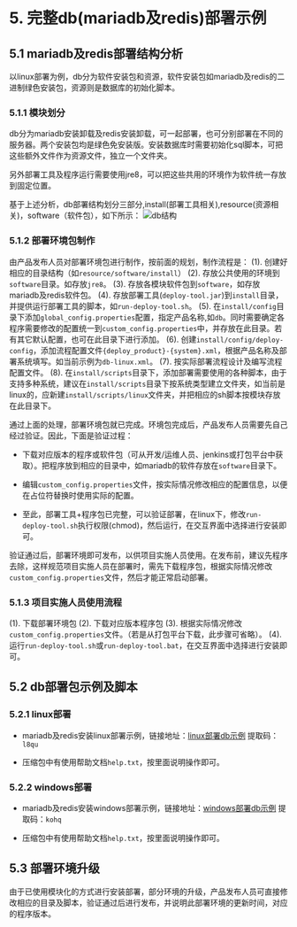 # 5. 完整db(mariadb及redis)部署示例
## 5.1 mariadb及redis部署结构分析
以linux部署为例，db分为软件安装包和资源，软件安装包如mariadb及redis的二进制绿色安装包，资源则是数据库的初始化脚本。

### 5.1.1 模块划分
db分为mariadb安装卸载及redis安装卸载，可一起部署，也可分别部署在不同的服务器。两个安装包均是绿色免安装版。安装数据库时需要初始化sql脚本，可把这些额外文件作为资源文件，独立一个文件夹。

另外部署工具及程序运行需要使用jre8，可以把这些共用的环境作为软件统一存放到固定位置。

基于上述分析，db部署结构划分三部分,install(部署工具相关),resource(资源相关)，software（软件包），如下所示：
![db结构][22]

### 5.1.2 部署环境包制作
由产品发布人员对部署环境包进行制作，按前面的规划，制作流程是：
(1). 创建好相应的目录结构（如`resource/software/install`）
(2). 存放公共使用的环境到`software`目录。如存放`jre8`。
(3). 存放各模块软件包到`software`，如存放mariadb及redis软件包。
(4). 存放部署工具(`deploy-tool.jar`)到`install`目录，并提供运行部署工具的脚本，如`run-deploy-tool.sh`。
(5). 在`install/config`目录下添加`global_config.properties`配置，指定产品名称,如`db`。同时需要确定各程序需要修改的配置统一到`custom_config.properties`中，并存放在此目录。若有其它默认配置，也可在此目录下进行添加。
(6). 创建`install/config/deploy-config`，添加流程配置文件`{deploy_product}-{system}.xml`，根据产品名称及部署系统填写。如当前示例为`db-linux.xml`。
(7). 按实际部署流程设计及编写流程配置文件。
(8). 在`install/scripts`目录下，添加部署需要使用的各种脚本，由于支持多种系统，建议在`install/scripts`目录下按系统类型建立文件夹，如当前是linux的，应新建`install/scripts/linux`文件夹，并把相应的sh脚本按模块存放在此目录下。

通过上面的处理，部署环境包就已完成。环境包完成后，产品发布人员需要先自己经过验证。因此，下面是验证过程：

- 下载对应版本的程序或软件包（可从开发/运维人员、jenkins或打包平台中获取）。把程序放到相应的目录中，如mariadb的软件存放在`software`目录下。

- 编辑`custom_config.properties`文件，按实际情况修改相应的配置信息，以便在占位符替换时使用实际的配置。

- 至此，部署工具+程序包已完整，可以验证部署，在linux下，修改`run-deploy-tool.sh`执行权限(chmod)，然后运行，在交互界面中选择进行安装即可。

验证通过后，部署环境即可发布，以供项目实施人员使用。在发布前，建议先程序去除，这样规范项目实施人员在部署时，需先下载程序包，根据实际情况修改`custom_config.properties`文件，然后才能正常启动部署。

### 5.1.3 项目实施人员使用流程
(1). 下载部署环境包
(2). 下载对应版本程序包
(3). 根据实际情况修改`custom_config.properties`文件。（若是从打包平台下载，此步骤可省略）。
(4). 运行`run-deploy-tool.sh`或`run-deploy-tool.bat`，在交互界面中选择进行安装即可。

## 5.2 db部署包示例及脚本

### 5.2.1 linux部署

- mariadb及redis安装linux部署示例，链接地址：[linux部署db示例][23]
 提取码：`l8qu`
 
- 压缩包中有使用帮助文档`help.txt`，按里面说明操作即可。
 
### 5.2.2 windows部署

- mariadb及redis安装windows部署示例，链接地址：[windows部署db示例][24]
 提取码：`kohq`
 
- 压缩包中有使用帮助文档`help.txt`，按里面说明操作即可。

## 5.3 部署环境升级
由于已使用模块化的方式进行安装部署，部分环境的升级，产品发布人员可直接修改相应的目录及脚本，验证通过后进行发布，并说明此部署环境的更新时间，对应的程序版本。



  [1]: http://ww1.sinaimg.cn/large/72d660a7gw1fblvz0xetxj20dv0e3gm1.jpg
  [2]: http://ww1.sinaimg.cn/large/72d660a7gw1fblxc4tgfvj20gh0dv3z5.jpg
  [3]: http://static.zybuluo.com/miansheng/4w773aw8b3hd2pkqrex51blt/TIM%E6%88%AA%E5%9B%BE20181219172902.png
  [4]: http://ww4.sinaimg.cn/large/72d660a7gw1fbmver90ecj20dl0cyjru.jpg
  [5]: http://static.zybuluo.com/miansheng/m5wrzg08ucraqdv5w5xnxut3/TIM%E6%88%AA%E5%9B%BE20181219174105.png
  [6]: http://ww2.sinaimg.cn/large/72d660a7gw1fbmx1uhft0j20fk0g60t4.jpg
  [7]: http://ww4.sinaimg.cn/large/72d660a7gw1fbn2sbcxpaj20fi03e749.jpg
  [8]: http://ww1.sinaimg.cn/large/72d660a7gw1fbn38984b0j20nj0f6dgg.jpg
  [9]: http://static.zybuluo.com/miansheng/4w6yglcq3yvubaay1d24tvjk/property%E5%85%83%E7%B4%A0.jpg
  [10]: http://ww3.sinaimg.cn/large/72d660a7gw1fbn5c11xi0j20cw057t8o.jpg
  [11]: http://ww1.sinaimg.cn/large/72d660a7gw1fbn5pmnun2j209s0b0mxe.jpg
  [12]: http://ww3.sinaimg.cn/large/72d660a7gw1fbn6wc446xj209104t3yj.jpg
  [13]: http://ww4.sinaimg.cn/large/72d660a7gw1fbn6wqvdtlj20gy07faa8.jpg
  [14]: http://ww2.sinaimg.cn/large/72d660a7gw1fbn6x1paruj20c806074a.jpg
  [15]: http://ww1.sinaimg.cn/large/72d660a7gw1fbn8ivn9oyj20ev053q2x.jpg
  [16]: http://ww1.sinaimg.cn/large/72d660a7gw1fbn8j79ddkj20or0d5wf1.jpg
  [17]: http://ww2.sinaimg.cn/large/72d660a7gw1fbn8jk0ye0j20bf05sq30.jpg
  [18]: http://ww2.sinaimg.cn/large/72d660a7gw1fbn8jw9j09j205q01y3yb.jpg
  [19]: http://static.zybuluo.com/miansheng/kn284paa1wxeupk2xdzp4b9i/mariadb-install.png
  [20]: http://static.zybuluo.com/miansheng/819dok04g21zcuv8autzcb6b/base.png
  [21]: http://static.zybuluo.com/miansheng/oyvszacmgyuxazkk7p80w56w/mysql.png
  [22]: http://static.zybuluo.com/miansheng/1k94mxfgurvsxthirvg1lyv7/dbstructure.png
  [23]: https://pan.baidu.com/s/1Da5fCkbwZpckiQVfOrBwhQ
  [24]: https://pan.baidu.com/s/1lvSRXa0zN7Hpy_vZFhyubA